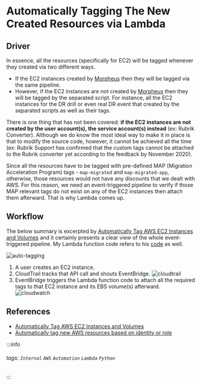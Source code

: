 # Automatically Tagging The New Created Resources via Lambda

## Driver

In essence, all the resources (specifically for EC2) will be tagged whenever they created via two different ways.

- If the EC2 instances created by [Morpheus](https://morpheus.tcb.rctops.com/) then they will be tagged via the same pipeline.
- However, if the EC2 instances are not created by [Morpheus](https://morpheus.tcb.rctops.com/) then they will be tagged by the separated script. For instance, all the EC2 instances for the DR drill or even real DR event that created by the separated scripts as well as their tags.

There is one thing that has not been covered: **if the EC2 instances are not created by the user account(s), the service account(s) instead** (ex: Rubrik Converter). Although we do know the most ideal way to make it in place is that to modify the source code, however, it cannot be achieved all the time (ex: Rubrik Support has confirmed that the custom tags cannot be attached to the Rubrik converter yet according to the feedback by November 2020).

Since all the resources have to be tagged with pre-defined MAP (Migration Acceleration Program) tags - `map-migrated` and `map-migrated-app`, otherwise, those resources would not have any discounts that we dealt with AWS. For this reason, we need an event-triggered pipeline to verify if those MAP relevant tags do not exist on any of the EC2 instances then attach them afterward. That is why Lambda comes up.

## Workflow

The below summary is excerpted by [Automatically Tag AWS EC2 Instances and Volumes](https://blog.doit-intl.com/automatically-tag-aws-ec2-instances-and-volumes-753dcaa7d7b0) and it certainly presents a clear view of the whole event-triggered pipeline. My Lambda function code refers to his [code](https://github.com/doitintl/ec2-auto-tag/blob/master/lambda_function.py) as well.

![auto-tagging](https://i.imgur.com/aAxL4xT.png)

1. A user creates an EC2 instance.
2. CloudTrail tracks that API call and shouts EventBridge.
![cloudtrail](https://i.imgur.com/9JHrI64.png)
3. EventBridge triggers the Lambda function code to attach all the required tags to that EC2 instance and its EBS volume(s) afterward.
![cloudwatch](https://i.imgur.com/hBEISRQ.png)

## References
- [Automatically Tag AWS EC2 Instances and Volumes](https://blog.doit-intl.com/automatically-tag-aws-ec2-instances-and-volumes-753dcaa7d7b0)
- [Automatically tag new AWS resources based on identity or role](https://aws.amazon.com/blogs/mt/auto-tag-aws-resources/)

:::info
###### tags: `Internal` `AWS` `Automation` `Lambda` `Python`
:::
